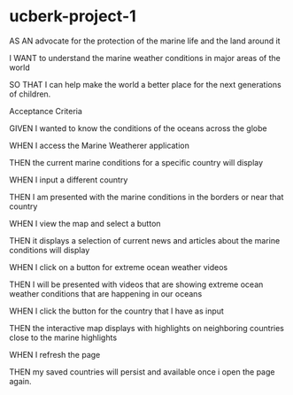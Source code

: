# ucberk-project-1

AS AN advocate for the protection of the marine life and the land around it

I WANT to understand the marine weather conditions in major areas of the world

SO THAT I can help make the world a better place for the next generations of children.


Acceptance Criteria

GIVEN I wanted to know the conditions of the oceans across the globe

WHEN I access the Marine Weatherer application

THEN the current marine conditions for a specific country will display

WHEN I input a different country

THEN I am presented with the marine conditions in the borders or near that country

WHEN I view the map and select a button 

THEN it displays a selection of current news and articles about the marine conditions will display

WHEN I click on a button for extreme ocean weather videos 

THEN I will be presented with videos that are showing extreme ocean weather conditions that are happening in our oceans

WHEN I click the button for the country that I have as input 

THEN the interactive map displays with highlights on neighboring countries close to the marine highlights

WHEN I refresh the page

THEN my saved countries will persist and available once i open the page again. 